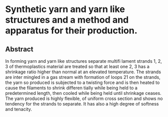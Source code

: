 # Synthetic yarn and yarn like structures and a method and apparatus for their production.

## Abstract
In forming yarn and yarn like structures separate multifi lament strands 1, 2, 3 of thermoplastics material are treated so that at least one 2, 3 has a shrinkage ratio higher than normal at an elevated temperature. The strands are inter mingled in a gas stream with formation of loops 21 on the strands, the yarn so produced is subjected to a twisting force and is then heated to cause the filaments to shrink differen tially while being held to a predetermined length, then cooled while being held until shrinkage ceases. The yarn produced is highly flexible, of uniform cross section and shows no tendency for the strands to separate. It has also a high degree of softness and tenacity.